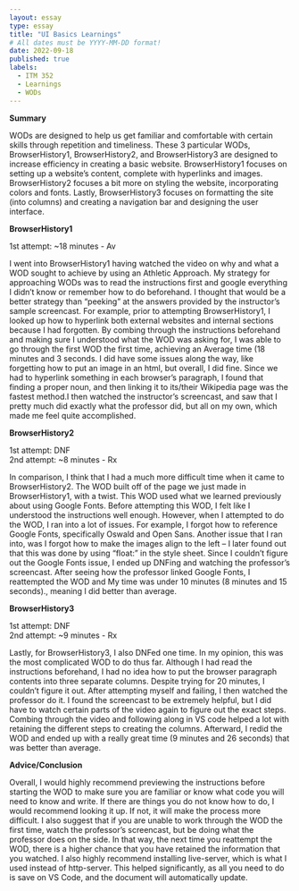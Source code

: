 ```yaml
---
layout: essay
type: essay
title: "UI Basics Learnings"
# All dates must be YYYY-MM-DD format!
date: 2022-09-18
published: true
labels:
  - ITM 352
  - Learnings
  - WODs
---
```


**Summary**

WODs are designed to help us get familiar and comfortable with certain skills through repetition and timeliness. These 3 particular WODs, BrowserHistory1, BrowserHistory2, and BrowserHistory3 are designed to increase efficiency in creating a basic website. BrowserHistory1 focuses on setting up a website’s content, complete with hyperlinks and images. BrowserHistory2 focuses a bit more on styling the website, incorporating colors and fonts. Lastly, BrowserHistory3 focuses on formatting the site (into columns) and creating a navigation bar and designing the user interface.

**BrowserHistory1**

1st attempt: ~18 minutes - Av

I went into BrowserHistory1 having watched the video on why and what a WOD sought to achieve by using an Athletic Approach. My strategy for approaching WODs was to read the instructions first and google everything I didn’t know or remember how to do beforehand. I thought that would be a better strategy than “peeking” at the answers provided by the instructor’s sample screencast. For example, prior to attempting BrowserHistory1, I looked up how to hyperlink both external websites and internal sections because I had forgotten. By combing through the instructions beforehand and making sure I understood what the WOD was asking for, I was able to go through the first WOD the first time, achieving an Average time (18 minutes and 3 seconds. I did have some issues along the way, like forgetting how to put an image in an html, but overall, I did fine. Since we had to hyperlink something in each browser’s paragraph, I found that finding a proper noun, and then linking it to its/their Wikipedia page was the fastest method.I then watched the instructor’s screencast, and saw that I pretty much did exactly what the professor did, but all on my own, which made me feel quite accomplished.

**BrowserHistory2**

1st attempt: DNF
<br> 2nd attempt: ~8 minutes - Rx

In comparison, I think that I had a much more difficult time when it came to BrowserHistory2. The WOD built off of the page we just made in BrowserHistory1, with a twist. This WOD used what we learned previously about using Google Fonts. Before attempting this WOD, I felt like I understood the instructions well enough. However, when I attempted to do the WOD, I ran into a lot of issues. For example, I forgot how to reference Google Fonts, specifically Oswald and Open Sans. Another issue that I ran into, was I forgot how to make the images align to the left – I later found out that this was done by using “float:” in the style sheet. Since I couldn’t figure out the Google Fonts issue, I ended up DNFing and watching the professor’s screencast. After seeing how the professor linked Google Fonts, I reattempted the WOD and My time was under 10 minutes (8 minutes and 15 seconds)., meaning I did better than average.

**BrowserHistory3**

1st attempt: DNF
<br> 2nd attempt: ~9 minutes - Rx

Lastly, for BrowserHistory3, I also DNFed one time. In my opinion, this was the most complicated WOD to do thus far. Although I had read the instructions beforehand, I had no idea how to put the browser paragraph contents into three separate columns. Despite trying for 20 minutes, I couldn’t figure it out. After attempting myself and failing, I then watched the professor do it. I found the screencast to be extremely helpful, but I did have to watch certain parts of the video again to figure out the exact steps. Combing through the video and following along in VS code helped a lot with retaining the different steps to creating the columns. Afterward, I redid the WOD and ended up with a really great time (9 minutes and 26 seconds)  that was better than average.

**Advice/Conclusion**

Overall, I would highly recommend previewing the instructions before starting the WOD to make sure you are familiar or know what code you will need to know and write. If there are things you do not know how to do, I would recommend looking it up. If not, it will make the process more difficult. I also suggest that if you are unable to work through the WOD the first time, watch the professor’s screencast, but be doing what the professor does on the side. In that way, the next time you reattempt the WOD, there is a higher chance that you have retained the information that you watched. I also highly recommend installing live-server, which is what I used instead of http-server. This helped significantly, as all you need to do is save on VS Code, and the document will automatically update.

